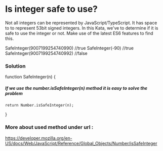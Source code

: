 # Is integer safe to use?

Not all integers can be represented by JavaScript/TypeScript. It has space to to represent 53bit signed integers. In this Kata, we've to determine if it is safe to use the integer or not. Make use of the latest ES6 features to find this.

SafeInteger(9007199254740990) //true
SafeInteger(-90) //true
SafeInteger(9007199254740992) //false

### Solution

function SafeInteger(n) {

##### If we use the number.isSafeInteger(n) method it is easy to solve the problem

    return Number.isSafeInteger(n);

}

### More about used method under url :

https://developer.mozilla.org/en-US/docs/Web/JavaScript/Reference/Global_Objects/Number/isSafeInteger
